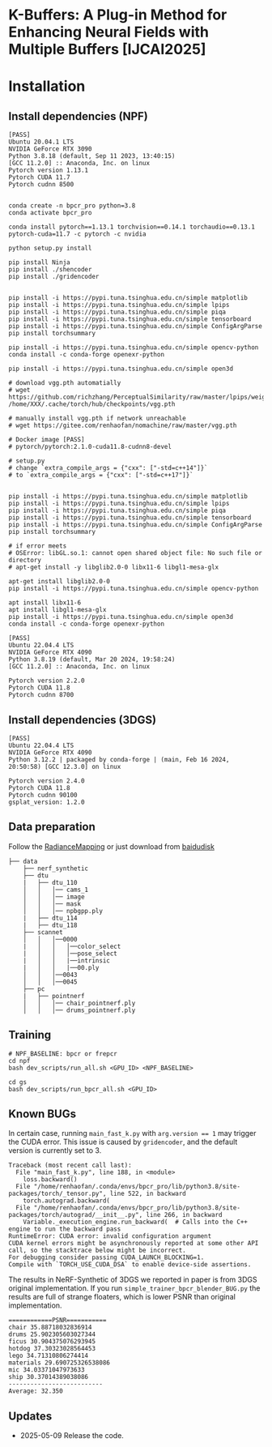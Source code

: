 # K-Buffers: A Plug-in Method for Enhancing Neural Fields with Multiple Buffers [IJCAI2025]

# Installation

## Install dependencies (NPF)

```
[PASS]
Ubuntu 20.04.1 LTS
NVIDIA GeForce RTX 3090
Python 3.8.18 (default, Sep 11 2023, 13:40:15)
[GCC 11.2.0] :: Anaconda, Inc. on linux
Pytorch version 1.13.1
Pytorch CUDA 11.7
Pytorch cudnn 8500


conda create -n bpcr_pro python=3.8 
conda activate bpcr_pro

conda install pytorch==1.13.1 torchvision==0.14.1 torchaudio==0.13.1 pytorch-cuda=11.7 -c pytorch -c nvidia

python setup.py install

pip install Ninja
pip install ./shencoder
pip install ./gridencoder


pip install -i https://pypi.tuna.tsinghua.edu.cn/simple matplotlib
pip install -i https://pypi.tuna.tsinghua.edu.cn/simple lpips
pip install -i https://pypi.tuna.tsinghua.edu.cn/simple piqa
pip install -i https://pypi.tuna.tsinghua.edu.cn/simple tensorboard
pip install -i https://pypi.tuna.tsinghua.edu.cn/simple ConfigArgParse
pip install torchsummary

pip install -i https://pypi.tuna.tsinghua.edu.cn/simple opencv-python
conda install -c conda-forge openexr-python

pip install -i https://pypi.tuna.tsinghua.edu.cn/simple open3d

# download vgg.pth automatially
# wget https://github.com/richzhang/PerceptualSimilarity/raw/master/lpips/weights/v0.1/vgg.pth /home/XXX/.cache/torch/hub/checkpoints/vgg.pth

# manually install vgg.pth if network unreachable
# wget https://gitee.com/renhaofan/nomachine/raw/master/vgg.pth
```



``` 
# Docker image [PASS]
# pytorch/pytorch:2.1.0-cuda11.8-cudnn8-devel

# setup.py 
# change `extra_compile_args = {"cxx": ["-std=c++14"]}`
# to `extra_compile_args = {"cxx": ["-std=c++17"]}`


pip install -i https://pypi.tuna.tsinghua.edu.cn/simple matplotlib
pip install -i https://pypi.tuna.tsinghua.edu.cn/simple lpips
pip install -i https://pypi.tuna.tsinghua.edu.cn/simple piqa
pip install -i https://pypi.tuna.tsinghua.edu.cn/simple tensorboard
pip install -i https://pypi.tuna.tsinghua.edu.cn/simple ConfigArgParse
pip install torchsummary

# if error meets
# OSError: libGL.so.1: cannot open shared object file: No such file or directory 
# apt-get install -y libglib2.0-0 libx11-6 libgl1-mesa-glx

apt-get install libglib2.0-0 
pip install -i https://pypi.tuna.tsinghua.edu.cn/simple opencv-python

apt install libx11-6
apt install libgl1-mesa-glx
pip install -i https://pypi.tuna.tsinghua.edu.cn/simple open3d
conda install -c conda-forge openexr-python

```

``` 
[PASS]
Ubuntu 22.04.4 LTS
NVIDIA GeForce RTX 4090
Python 3.8.19 (default, Mar 20 2024, 19:58:24)
[GCC 11.2.0] :: Anaconda, Inc. on linux

Pytorch version 2.2.0
Pytorch CUDA 11.8
Pytorch cudnn 8700
```


## Install dependencies (3DGS)

```
[PASS]
Ubuntu 22.04.4 LTS
NVIDIA GeForce RTX 4090
Python 3.12.2 | packaged by conda-forge | (main, Feb 16 2024, 20:50:58) [GCC 12.3.0] on linux

Pytorch version 2.4.0
Pytorch CUDA 11.8
Pytorch cudnn 90100
gsplat_version: 1.2.0
```

## Data preparation
Follow the [RadianceMapping](https://github.com/seanywang0408/RadianceMapping) or just download from [baidudisk](https://pan.baidu.com/s/1TqoPuVavzd2TbDAkkRJLcA?pwd=pa1r)
```
├── data
    ├── nerf_synthetic
    ├── dtu
    |   ├── dtu_110
    │   │   │── cams_1
    │   │   │── image
    │   │   │── mask
    │   │   │── npbgpp.ply
    |   ├── dtu_114
    |   ├── dtu_118
    ├── scannet
    │   │   │──0000
    |   │   │   │──color_select
    |   │   │   │──pose_select
    |   │   │   |──intrinsic
    |   │   │   |──00.ply
    │   │   │──0043
    │   │   │──0045
    ├── pc
    |   ├── pointnerf
    │   │   │── chair_pointnerf.ply
    │   │   │── drums_pointnerf.ply  
```

## Training
```SHELL
# NPF_BASELINE: bpcr or frepcr
cd npf
bash dev_scripts/run_all.sh <GPU_ID> <NPF_BASELINE>

cd gs
bash dev_scripts/run_bpcr_all.sh <GPU_ID>
```


## Known BUGs
In certain case, running `main_fast_k.py` with `arg.version == 1` may trigger the CUDA error. This issue is caused by `gridencoder`, and the default version is currently set to 3.
```
Traceback (most recent call last):
  File "main_fast_k.py", line 188, in <module>
    loss.backward()
  File "/home/renhaofan/.conda/envs/bpcr_pro/lib/python3.8/site-packages/torch/_tensor.py", line 522, in backward
    torch.autograd.backward(
  File "/home/renhaofan/.conda/envs/bpcr_pro/lib/python3.8/site-packages/torch/autograd/__init__.py", line 266, in backward
    Variable._execution_engine.run_backward(  # Calls into the C++ engine to run the backward pass
RuntimeError: CUDA error: invalid configuration argument
CUDA kernel errors might be asynchronously reported at some other API call, so the stacktrace below might be incorrect.
For debugging consider passing CUDA_LAUNCH_BLOCKING=1.
Compile with `TORCH_USE_CUDA_DSA` to enable device-side assertions.
```


The results in NeRF-Synthetic of 3DGS we reported in paper is from 3DGS original implementation. If you run `simple_trainer_bpcr_blender_BUG.py`  the results are full of strange floaters, which is lower PSNR than original implementation.
```
============PSNR===========
chair 35.88718032836914
drums 25.902305603027344
ficus 30.904375076293945
hotdog 37.30323028564453
lego 34.71310806274414
materials 29.690725326538086
mic 34.03371047973633
ship 30.37014389038086
--------------------------
Average: 32.350
```

## Updates

* 2025-05-09 Release the code.